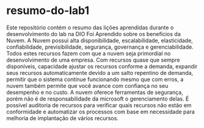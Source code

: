 # resumo-do-lab1
Este repositório contém o resumo das lições aprendidas durante o desenvolvimento do lab na DIO
Foi Aprendido sobre os benefícios da Nuvem. 
A Nuvem possui alta disponibilidade, escalabilidade, elasticidade, confiabilidade, previsibilidade, segurança, governança e gerenciabilidade.
Todos estes recursos fazem com que a nuvem seja primordial no desenvolvimento de uma empresa. 
Com recursos quase que sempre disponíveis, capacidade ajustar os recursos conforme a demanda, expandir seus recursos automaticamente devido a um salto repentino de demanda, permitir que o sistema continue funcionando mesmo que com erros, a nuvem também permite que você avance com confiança no seu desempenho e no custo.
A nuvem oferece ferramentas de segurança, porém não é de responsabilidade da microsoft o gerenciamento delas.
É possível auditoria de recursos para verificar quais recursos não estão em conformidade e automatizar os processos com base em necessidade para melhoria de implantação de vários recursos.
